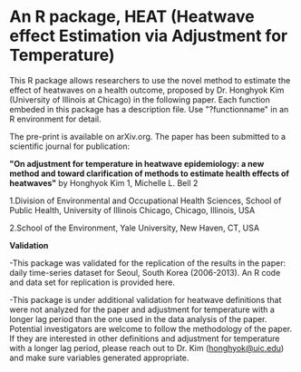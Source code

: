 # An R package, HEAT (Heatwave effect Estimation via Adjustment for Temperature)

This R package allows researchers to use the novel method to estimate the effect of heatwaves on a health outcome, proposed by Dr. Honghyok Kim (University of Illinois at Chicago) in the following paper. Each function embeded in this package has a description file. Use "?functionname" in an R environment for detail.

The pre-print is available on arXiv.org. The paper has been submitted to a scientific journal for publication:


**"On adjustment for temperature in heatwave epidemiology: a new method and toward clarification of methods to estimate health effects of heatwaves"** by
Honghyok Kim 1, Michelle L. Bell 2


1.Division of Environmental and Occupational Health Sciences, School of Public Health, University of Illinois Chicago, Chicago, Illinois, USA

2.School of the Environment, Yale University, New Haven, CT, USA


**Validation**

-This package was validated for the replication of the results in the paper: daily time-series dataset for Seoul, South Korea (2006-2013). An R code and data set for replication is provided here.

-This package is under additional validation for heatwave definitions that were not analyzed for the paper and adjustment for temperature with a longer lag period than the one used in the data analysis of the paper. Potential investigators are welcome to follow the methodology of the paper. If they are interested in other definitions and adjustment for temperature with a longer lag period, please reach out to Dr. Kim (honghyok@uic.edu) and make sure variables generated appropriate.
